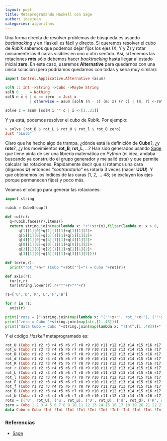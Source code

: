 ```yaml
---
layout: post
title: Metaprogramando Haskell con Sage
author: josejuan
categories: algorithms
---
```


Una forma directa de resolver problemas de búsqueda es usando _backtracking_ y en Haskell es fácil y directo. Si queremos resolver el cubo de _Rubik_ sabemos que podemos dejar fíjos los ejes (X, Y y Z) y rotar únicamente las 6 caras visibles en uno u otro sentido. Así, si tenemos las rotaciones **rots** sólo debemos hacer _backtracking_ hasta llegar al estado inicial **zero**. En este caso, usaremos **Alternative** para quedarnos con una única solución (pero podríamos quedarnos con todas y sería muy similar):

```Haskell
import Control.Applicative.Alternative (asum)

solN :: Int ->String ->Cubo ->Maybe String                                 -- movimientos, solución parcial y cubo a resolver
solN 0 _ _ = Nothing                                                       -- no quedan movimientos, sin solución
solN n x c | c == zero  = Just x                                           -- solución encontrada
           | otherwise = asum [solN (n - 1) (m: x) (r c) | (m, r) <-rots]  -- la primera solución al aplicar las rotaciones

solve c = asum [solN i "" c | i <-[1..21]]                                 -- para tener la de menos movimientos (y evitar lazos)
```

Y ya está, podemos resolver el cubo de _Rubik_. Por ejemplo:

```Haskell
> solve (rot_B $ rot_L $ rot_U $ rot_l $ rot_B zero)
Just "bLulb"
```

Claro que he hecho algo de trampa, ¿dónde está la definición de **Cubo**?, ¿y **rots**?, ¿y los movimientos **rot_B**, **rot_L**, ...? Han sido generados usando <a href="http://doc.sagemath.org/html/en/index.html">Sage</a> que tiene pinta de ser una librería matemática en _Python_ (ni idea, andaba buscando ya construido el grupo generador y me salió ésta) y que permite calcular las rotaciones. Rápidamente decir que si rotamos una cara (digamos **U**) entonces _"contrarotarla"_ es rotarla 3 veces (hacer **UUU**). Y que obtenemos los índices de las caras (1, 2, ... 48; se excluyen los ejes porque permanecen fijos) y poco más.

Veamos el código para generar las rotaciones:

```python
import string

rubik = CubeGroup()

def rot(r):
  q=rubik.faces(r).items()
  return string.join(map(lambda x: "r"+str(x),filter(lambda x: x > 0,
      q[1][1][0]+q[1][1][1]+q[1][1][2]+
      q[5][1][0]+q[5][1][1]+q[5][1][2]+
      q[4][1][0]+q[4][1][1]+q[4][1][2]+
      q[0][1][0]+q[0][1][1]+q[0][1][2]+
      q[2][1][0]+q[2][1][1]+q[2][1][2]+
      q[3][1][0]+q[3][1][1]+q[3][1][2])))

def tor(n,r):
  print("rot_"+n+" (Cubo "+rot("")+") = Cubo "+rot(r))

def axis(r):
  tor(r,r)
  tor(string.lower(r),r+"*"+r+"*"+r)

rs=['U','D','R','L','F','B']

for r in rs:
  axis(r)

print("rots = ["+string.join(map(lambda x: "('"+x+"', rot_"+x+"), ('"+string.lower(x)+"', rot_"+string.lower(x)+")",rs),", ")+"]")
print("zero = Cubo "+string.join(map(str,[1..48])))
print("data Cubo = Cubo "+string.join(map(lambda x: "!Int",[1..48]))+" deriving Eq")
```

Y el código _Haskell_ metaprogramado es:

```Haskell
rot_U (Cubo r1 r2 r3 r4 r5 r6 r7 r8 r9 r10 r11 r12 r13 r14 r15 r16 r17 r18 r19 r20 r21 r22 r23 r24 r25 r26 r27 r28 r29 r30 r31 r32 r33 r34 r35 r36 r37 r38 r39 r40 r41 r42 r43 r44 r45 r46 r47 r48) = Cubo r3 r5 r8 r2 r7 r1 r4 r6 r33 r34 r35 r12 r13 r14 r15 r16 r9 r10 r11 r20 r21 r22 r23 r24 r17 r18 r19 r28 r29 r30 r31 r32 r25 r26 r27 r36 r37 r38 r39 r40 r41 r42 r43 r44 r45 r46 r47 r48
rot_u (Cubo r1 r2 r3 r4 r5 r6 r7 r8 r9 r10 r11 r12 r13 r14 r15 r16 r17 r18 r19 r20 r21 r22 r23 r24 r25 r26 r27 r28 r29 r30 r31 r32 r33 r34 r35 r36 r37 r38 r39 r40 r41 r42 r43 r44 r45 r46 r47 r48) = Cubo r6 r4 r1 r7 r2 r8 r5 r3 r17 r18 r19 r12 r13 r14 r15 r16 r25 r26 r27 r20 r21 r22 r23 r24 r33 r34 r35 r28 r29 r30 r31 r32 r9 r10 r11 r36 r37 r38 r39 r40 r41 r42 r43 r44 r45 r46 r47 r48
rot_D (Cubo r1 r2 r3 r4 r5 r6 r7 r8 r9 r10 r11 r12 r13 r14 r15 r16 r17 r18 r19 r20 r21 r22 r23 r24 r25 r26 r27 r28 r29 r30 r31 r32 r33 r34 r35 r36 r37 r38 r39 r40 r41 r42 r43 r44 r45 r46 r47 r48) = Cubo r1 r2 r3 r4 r5 r6 r7 r8 r9 r10 r11 r12 r13 r22 r23 r24 r17 r18 r19 r20 r21 r30 r31 r32 r25 r26 r27 r28 r29 r38 r39 r40 r33 r34 r35 r36 r37 r14 r15 r16 r43 r45 r48 r42 r47 r41 r44 r46
rot_d (Cubo r1 r2 r3 r4 r5 r6 r7 r8 r9 r10 r11 r12 r13 r14 r15 r16 r17 r18 r19 r20 r21 r22 r23 r24 r25 r26 r27 r28 r29 r30 r31 r32 r33 r34 r35 r36 r37 r38 r39 r40 r41 r42 r43 r44 r45 r46 r47 r48) = Cubo r1 r2 r3 r4 r5 r6 r7 r8 r9 r10 r11 r12 r13 r38 r39 r40 r17 r18 r19 r20 r21 r14 r15 r16 r25 r26 r27 r28 r29 r22 r23 r24 r33 r34 r35 r36 r37 r30 r31 r32 r46 r44 r41 r47 r42 r48 r45 r43
rot_R (Cubo r1 r2 r3 r4 r5 r6 r7 r8 r9 r10 r11 r12 r13 r14 r15 r16 r17 r18 r19 r20 r21 r22 r23 r24 r25 r26 r27 r28 r29 r30 r31 r32 r33 r34 r35 r36 r37 r38 r39 r40 r41 r42 r43 r44 r45 r46 r47 r48) = Cubo r1 r2 r38 r4 r36 r6 r7 r33 r9 r10 r11 r12 r13 r14 r15 r16 r17 r18 r3 r20 r5 r22 r23 r8 r27 r29 r32 r26 r31 r25 r28 r30 r48 r34 r35 r45 r37 r43 r39 r40 r41 r42 r19 r44 r21 r46 r47 r24
rot_r (Cubo r1 r2 r3 r4 r5 r6 r7 r8 r9 r10 r11 r12 r13 r14 r15 r16 r17 r18 r19 r20 r21 r22 r23 r24 r25 r26 r27 r28 r29 r30 r31 r32 r33 r34 r35 r36 r37 r38 r39 r40 r41 r42 r43 r44 r45 r46 r47 r48) = Cubo r1 r2 r19 r4 r21 r6 r7 r24 r9 r10 r11 r12 r13 r14 r15 r16 r17 r18 r43 r20 r45 r22 r23 r48 r30 r28 r25 r31 r26 r32 r29 r27 r8 r34 r35 r5 r37 r3 r39 r40 r41 r42 r38 r44 r36 r46 r47 r33
rot_L (Cubo r1 r2 r3 r4 r5 r6 r7 r8 r9 r10 r11 r12 r13 r14 r15 r16 r17 r18 r19 r20 r21 r22 r23 r24 r25 r26 r27 r28 r29 r30 r31 r32 r33 r34 r35 r36 r37 r38 r39 r40 r41 r42 r43 r44 r45 r46 r47 r48) = Cubo r17 r2 r3 r20 r5 r22 r7 r8 r11 r13 r16 r10 r15 r9 r12 r14 r41 r18 r19 r44 r21 r46 r23 r24 r25 r26 r27 r28 r29 r30 r31 r32 r33 r34 r6 r36 r4 r38 r39 r1 r40 r42 r43 r37 r45 r35 r47 r48
rot_l (Cubo r1 r2 r3 r4 r5 r6 r7 r8 r9 r10 r11 r12 r13 r14 r15 r16 r17 r18 r19 r20 r21 r22 r23 r24 r25 r26 r27 r28 r29 r30 r31 r32 r33 r34 r35 r36 r37 r38 r39 r40 r41 r42 r43 r44 r45 r46 r47 r48) = Cubo r40 r2 r3 r37 r5 r35 r7 r8 r14 r12 r9 r15 r10 r16 r13 r11 r1 r18 r19 r4 r21 r6 r23 r24 r25 r26 r27 r28 r29 r30 r31 r32 r33 r34 r46 r36 r44 r38 r39 r41 r17 r42 r43 r20 r45 r22 r47 r48
rot_F (Cubo r1 r2 r3 r4 r5 r6 r7 r8 r9 r10 r11 r12 r13 r14 r15 r16 r17 r18 r19 r20 r21 r22 r23 r24 r25 r26 r27 r28 r29 r30 r31 r32 r33 r34 r35 r36 r37 r38 r39 r40 r41 r42 r43 r44 r45 r46 r47 r48) = Cubo r1 r2 r3 r4 r5 r25 r28 r30 r9 r10 r8 r12 r7 r14 r15 r6 r19 r21 r24 r18 r23 r17 r20 r22 r43 r26 r27 r42 r29 r41 r31 r32 r33 r34 r35 r36 r37 r38 r39 r40 r11 r13 r16 r44 r45 r46 r47 r48
rot_f (Cubo r1 r2 r3 r4 r5 r6 r7 r8 r9 r10 r11 r12 r13 r14 r15 r16 r17 r18 r19 r20 r21 r22 r23 r24 r25 r26 r27 r28 r29 r30 r31 r32 r33 r34 r35 r36 r37 r38 r39 r40 r41 r42 r43 r44 r45 r46 r47 r48) = Cubo r1 r2 r3 r4 r5 r16 r13 r11 r9 r10 r41 r12 r42 r14 r15 r43 r22 r20 r17 r23 r18 r24 r21 r19 r6 r26 r27 r7 r29 r8 r31 r32 r33 r34 r35 r36 r37 r38 r39 r40 r30 r28 r25 r44 r45 r46 r47 r48
rot_B (Cubo r1 r2 r3 r4 r5 r6 r7 r8 r9 r10 r11 r12 r13 r14 r15 r16 r17 r18 r19 r20 r21 r22 r23 r24 r25 r26 r27 r28 r29 r30 r31 r32 r33 r34 r35 r36 r37 r38 r39 r40 r41 r42 r43 r44 r45 r46 r47 r48) = Cubo r14 r12 r9 r4 r5 r6 r7 r8 r46 r10 r11 r47 r13 r48 r15 r16 r17 r18 r19 r20 r21 r22 r23 r24 r25 r26 r1 r28 r2 r30 r31 r3 r35 r37 r40 r34 r39 r33 r36 r38 r41 r42 r43 r44 r45 r32 r29 r27
rot_b (Cubo r1 r2 r3 r4 r5 r6 r7 r8 r9 r10 r11 r12 r13 r14 r15 r16 r17 r18 r19 r20 r21 r22 r23 r24 r25 r26 r27 r28 r29 r30 r31 r32 r33 r34 r35 r36 r37 r38 r39 r40 r41 r42 r43 r44 r45 r46 r47 r48) = Cubo r27 r29 r32 r4 r5 r6 r7 r8 r3 r10 r11 r2 r13 r1 r15 r16 r17 r18 r19 r20 r21 r22 r23 r24 r25 r26 r48 r28 r47 r30 r31 r46 r38 r36 r33 r39 r34 r40 r37 r35 r41 r42 r43 r44 r45 r9 r12 r14
rots = [('U', rot_U), ('u', rot_u), ('D', rot_D), ('d', rot_d), ('R', rot_R), ('r', rot_r), ('L', rot_L), ('l', rot_l), ('F', rot_F), ('f', rot_f), ('B', rot_B), ('b', rot_b)]
zero = Cubo 1 2 3 4 5 6 7 8 9 10 11 12 13 14 15 16 17 18 19 20 21 22 23 24 25 26 27 28 29 30 31 32 33 34 35 36 37 38 39 40 41 42 43 44 45 46 47 48
data Cubo = Cubo !Int !Int !Int !Int !Int !Int !Int !Int !Int !Int !Int !Int !Int !Int !Int !Int !Int !Int !Int !Int !Int !Int !Int !Int !Int !Int !Int !Int !Int !Int !Int !Int !Int !Int !Int !Int !Int !Int !Int !Int !Int !Int !Int !Int !Int !Int !Int !Int deriving Eq
```

### Referencias

* [Sage](http://doc.sagemath.org/html/en/index.html)
